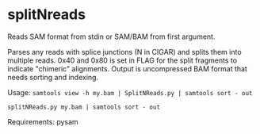 splitNreads
===========

Reads SAM format from stdin or SAM/BAM from first argument.

Parses any reads with splice junctions (N in CIGAR) and splits them into
multiple reads. 0x40 and 0x80 is set in FLAG for the split fragments to 
indicate "chimeric" alignments. Output is uncompressed BAM format that 
needs sorting and indexing.

Usage:
```samtools view -h my.bam | SplitNReads.py | samtools sort - out```

```splitNReads.py my.bam | samtools sort - out```

Requirements:
pysam

